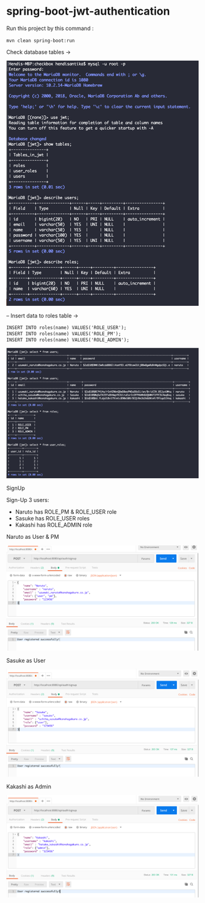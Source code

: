 # spring-boot-jwt-authentication

Run this project by this command :

`mvn clean spring-boot:run`

Check database tables ->

![Database Tables](img/db.png "Database Tables")

– Insert data to roles table ->
```
INSERT INTO roles(name) VALUES('ROLE_USER');
INSERT INTO roles(name) VALUES('ROLE_PM');
INSERT INTO roles(name) VALUES('ROLE_ADMIN');
```

![List Users & Roles](img/users.png "List User & ROles")

SignUp

Sign-Up 3 users:

* Naruto has ROLE_PM & ROLE_USER role
* Sasuke has ROLE_USER roles
* Kakashi has ROLE_ADMIN role

Naruto as User & PM

![Signup As User & PM](img/naruto.png "Signup as User & PM")

Sasuke as User

![Signup as User](img/sasuke.png "Signup as User")

Kakashi as Admin

![Signup as admin](img/kakashi.png "Signup as admin")